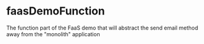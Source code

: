 # faasDemoFunction

The function part of the FaaS demo that will abstract the send email method away from the "monolith" application
